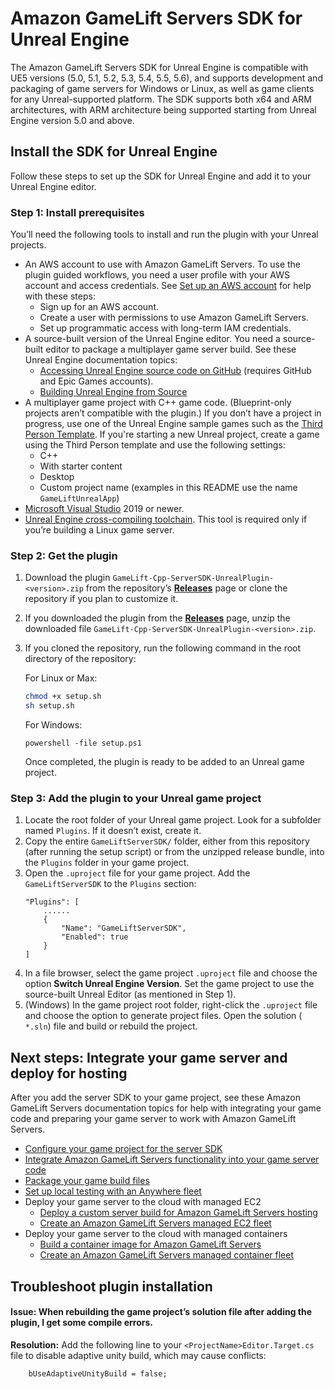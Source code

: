 # Amazon GameLift Servers SDK for Unreal Engine

The Amazon GameLift Servers SDK for Unreal Engine is compatible with UE5 versions (5.0, 5.1, 5.2, 5.3, 5.4, 5.5, 5.6), and supports development and packaging of game servers for Windows or Linux, as well as game clients for any Unreal-supported platform.
The SDK supports both x64 and ARM architectures, with ARM architecture being supported starting from Unreal Engine version 5.0 and above.

## Install the SDK for Unreal Engine

Follow these steps to set up the SDK for Unreal Engine and add it to your Unreal Engine editor.

### Step 1: Install prerequisites

You’ll need the following tools to install and run the plugin with your Unreal projects.

* An AWS account to use with Amazon GameLift Servers. To use the plugin guided workflows, you need a user profile with your AWS account and access credentials. See [Set up an AWS account](https://docs.aws.amazon.com/gamelift/latest/developerguide/setting-up-aws-login.html) for help with these steps:
    * Sign up for an AWS account.
    * Create a user with permissions to use Amazon GameLift Servers.
    * Set up programmatic access with long-term IAM credentials.
* A source-built version of the Unreal Engine editor. You need a source-built editor to package a multiplayer game server build. See these Unreal Engine documentation topics:
    * [Accessing Unreal Engine source code on GitHub](https://www.unrealengine.com/ue-on-github) (requires GitHub and Epic Games accounts).
    * [Building Unreal Engine from Source](https://docs.unrealengine.com/5.3/en-US/building-unreal-engine-from-source/)
* A multiplayer game project with C++ game code. (Blueprint-only projects aren’t compatible with the plugin.) If you don’t have a project in progress, use one of the Unreal Engine sample games such as the [Third Person Template](https://dev.epicgames.com/documentation/en-us/unreal-engine/third-person-template-in-unreal-engine).
If you're starting a new Unreal project, create a game using the Third Person template and use the following settings:
    * C++
    * With starter content
    * Desktop
    * Custom project name (examples in this README use the name `GameLiftUnrealApp`)
* [Microsoft Visual Studio](https://visualstudio.microsoft.com/vs/) 2019 or newer.
* [Unreal Engine cross-compiling toolchain](https://dev.epicgames.com/documentation/en-us/unreal-engine/linux-development-requirements-for-unreal-engine#cross-compiletoolchain). This tool is required only if you’re building a Linux game server.

### Step 2: Get the plugin

1. Download the plugin `GameLift-Cpp-ServerSDK-UnrealPlugin-<version>.zip` from the repository’s [**Releases**](https://github.com/amazon-gamelift/amazon-gamelift-plugin-unreal/releases) page or clone the repository if you plan to customize it.
2. If you downloaded the plugin from the [**Releases**](https://github.com/amazon-gamelift/amazon-gamelift-plugin-unreal/releases) page, unzip the downloaded file `GameLift-Cpp-ServerSDK-UnrealPlugin-<version>.zip`. 
3. If you cloned the repository, run the following command in the root directory of the repository:
   
    For Linux or Max:
    ```sh
    chmod +x setup.sh
    sh setup.sh
    ```

   For Windows:
    ```
    powershell -file setup.ps1
    ```

    Once completed, the plugin is ready to be added to an Unreal game project.

### Step 3: Add the plugin to your Unreal game project
1. Locate the root folder of your Unreal game project. Look for a subfolder named `Plugins`. If it doesn’t exist, create it.
2. Copy the entire `GameLiftServerSDK/` folder, either from this repository (after running the setup script) or from the unzipped release bundle, into the `Plugins` folder in your game project.
3. Open the `.uproject` file for your game project. Add the `GameLiftServerSDK` to the `Plugins` section:
    ```
    "Plugins": [
        ......
        {
            "Name": "GameLiftServerSDK",
            "Enabled": true
        }
    ]
    ```
4. In a file browser, select the game project `.uproject` file and choose the option **Switch Unreal Engine Version**. Set the game project to use the source-built Unreal Editor (as mentioned in Step 1).
5. (Windows) In the game project root folder, right-click the `.uproject` file and choose the option to generate project files. Open the solution ( `*.sln`) file and build or rebuild the project.


## Next steps: Integrate your game server and deploy for hosting

After you add the server SDK to your game project, see these Amazon GameLift Servers documentation topics for help with integrating your game code and preparing your game server to work with Amazon GameLift Servers.

* [Configure your game project for the server SDK](https://docs.aws.amazon.com/gamelift/latest/developerguide/integration-engines-setup-unreal.html#integration-engines-setup-unreal-setup)
* [Integrate Amazon GameLift Servers functionality into your game server code](https://docs.aws.amazon.com/gamelift/latest/developerguide/integration-engines-setup-unreal.html#integration-engines-setup-unreal-code)
* [Package your game build files](https://docs.aws.amazon.com/gamelift/latest/developerguide/gamelift-build-packaging.html)
* [Set up local testing with an Anywhere fleet](https://docs.aws.amazon.com/gamelift/latest/developerguide/integration-testing.html)
* Deploy your game server to the cloud with managed EC2
  * [Deploy a custom server build for Amazon GameLift Servers hosting](https://docs.aws.amazon.com/gamelift/latest/developerguide/gamelift-build-cli-uploading.html)
  * [Create an Amazon GameLift Servers managed EC2 fleet](https://docs.aws.amazon.com/gamelift/latest/developerguide/fleets-creating.html)
* Deploy your game server to the cloud with managed containers
  * [Build a container image for Amazon GameLift Servers](https://docs.aws.amazon.com/gamelift/latest/developerguide/containers-prepare-images.html)
  * [Create an Amazon GameLift Servers managed container fleet](https://docs.aws.amazon.com/gamelift/latest/developerguide/containers-build-fleet.html)

## Troubleshoot plugin installation

#### Issue: When rebuilding the game project’s solution file after adding the plugin, I get some compile errors.

**Resolution:** Add the following line to your `<ProjectName>Editor.Target.cs` file to disable adaptive unity build, which may cause conflicts:
```
    bUseAdaptiveUnityBuild = false;
```

